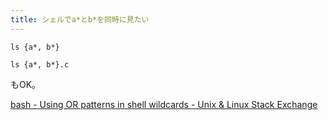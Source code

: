 ```yaml
---
title: シェルでa*とb*を同時に見たい
---
```


```
ls {a*, b*}
```

```
ls {a*, b*}.c
```

もOK。

[bash \- Using OR patterns in shell wildcards \- Unix & Linux Stack Exchange](https://unix.stackexchange.com/questions/50220/using-or-patterns-in-shell-wildcards)
